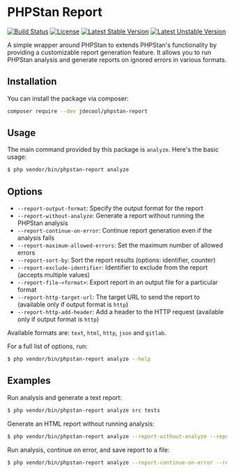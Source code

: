 PHPStan Report
==============

[![Build Status](https://github.com/jdecool/phpstan-report/actions/workflows/ci.yaml/badge.svg)](https://actions-badge.atrox.dev/jdecool/phpstan-report/goto?ref=main)
[![License](https://poser.pugx.org/jdecool/phpstan-report/license)](https://packagist.org/packages/jdecool/phpstan-report)
[![Latest Stable Version](https://poser.pugx.org/jdecool/phpstan-report/v/stable)](https://packagist.org/packages/jdecool/phpstan-report)
[![Latest Unstable Version](https://poser.pugx.org/jdecool/phpstan-report/v/unstable)](https://packagist.org/packages/jdecool/phpstan-report)

A simple wrapper around PHPStan to extends PHPStan's functionality by providing a customizable report generation feature. 
It allows you to run PHPStan analysis and generate reports on ignored errors in various formats.

## Installation

You can install the package via composer:

```bash
composer require --dev jdecool/phpstan-report
```

## Usage

The main command provided by this package is `analyze`. Here's the basic usage:

```bash
$ php vendor/bin/phpstan-report analyze
```

## Options

* `--report-output-format`: Specify the output format for the report
* `--report-without-analyze`: Generate a report without running the PHPStan analysis
* `--report-continue-on-error`: Continue report generation even if the analysis fails
* `--report-maximum-allowed-errors`: Set the maximum number of allowed errors
* `--report-sort-by`: Sort the report results (options: identifier, counter)
* `--report-exclude-identifier`: Identifier to exclude from the report (accepts multiple values)
* `--report-file-<format>`: Export report in an output file for a particular format
* `--report-http-target-url`: The target URL to send the report to (available only if output format is `http`)
* `--report-http-add-header`: Add a header to the HTTP request (available only if output format is `http`)

Available formats are: `text`, `html`, `http`, `json` and `gitlab`.

For a full list of options, run:

```bash
$ php vendor/bin/phpstan-report analyze --help
```

## Examples

Run analysis and generate a text report:

```bash
$ php vendor/bin/phpstan-report analyze src tests
```

Generate an HTML report without running analysis:

```bash
$ php vendor/bin/phpstan-report analyze --report-without-analyze --report-output-format=html
```

Run analysis, continue on error, and save report to a file:

```bash
$ php vendor/bin/phpstan-report analyze --report-continue-on-error --report-file-json=report.json src
```
